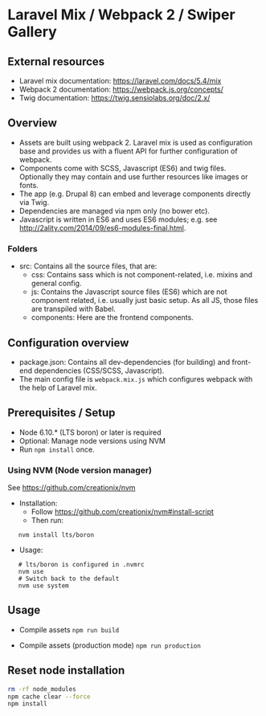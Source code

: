 # Laravel Mix / Webpack 2 / Swiper Gallery

## External resources
* Laravel mix documentation: https://laravel.com/docs/5.4/mix
* Webpack 2 documentation: https://webpack.js.org/concepts/
* Twig documentation: https://twig.sensiolabs.org/doc/2.x/

## Overview

* Assets are built using webpack 2. Laravel mix is used as configuration base
  and provides us with a fluent API for further configuration of webpack.
* Components come with SCSS, Javascript (ES6) and twig files. Optionally they
  may contain and use further resources like images or fonts.
* The app (e.g. Drupal 8) can embed and leverage components directly via Twig.
* Dependencies are managed via npm only (no bower etc).
* Javascript is written in ES6 and uses ES6 modules; e.g. see 
  http://2ality.com/2014/09/es6-modules-final.html.

### Folders

* src: Contains all the source files, that are:
  * css: Contains sass which is not component-related, i.e. mixins and general
    config.
  * js: Contains the Javascript source files (ES6) which are not component
    related, i.e. usually just basic setup. As all JS, those files are
    transpiled with Babel.
  * components: Here are the frontend components.
  
## Configuration overview
 
* package.json: Contains all dev-dependencies (for building) and front-end
  dependencies (CSS/SCSS, Javascript).
* The main config file is `webpack.mix.js` which configures webpack with the
  help of Laravel mix.

## Prerequisites / Setup

- Node 6.10.* (LTS boron) or later is required 
- Optional: Manage node versions using NVM
- Run `npm install` once.

### Using NVM (Node version manager)

See https://github.com/creationix/nvm

* Installation: 
  * Follow https://github.com/creationix/nvm#install-script
  * Then run:
```
   nvm install lts/boron
```
* Usage:
```
   # lts/boron is configured in .nvmrc
   nvm use  
   # Switch back to the default
   nvm use system
```

## Usage

* Compile assets
`npm run build`

* Compile assets (production mode)
`npm run production`

## Reset node installation 

```bash
rm -rf node_modules
npm cache clear --force
npm install
```
